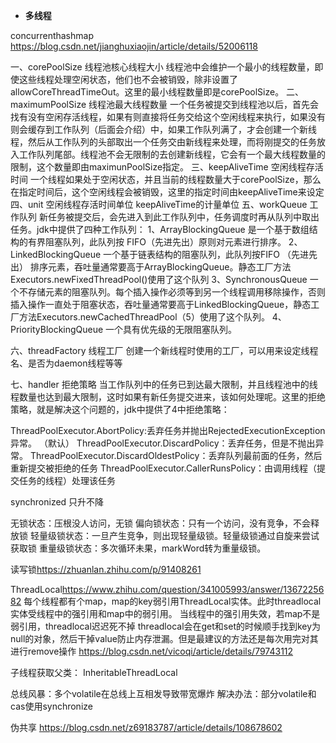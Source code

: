 * **多线程**

concurrenthashmap <https://blog.csdn.net/jianghuxiaojin/article/details/52006118>

一、corePoolSize 线程池核心线程大小
线程池中会维护一个最小的线程数量，即使这些线程处理空闲状态，他们也不会被销毁，除非设置了allowCoreThreadTimeOut。这里的最小线程数量即是corePoolSize。
二、maximumPoolSize 线程池最大线程数量
一个任务被提交到线程池以后，首先会找有没有空闲存活线程，如果有则直接将任务交给这个空闲线程来执行，如果没有则会缓存到工作队列（后面会介绍）中，如果工作队列满了，才会创建一个新线程，然后从工作队列的头部取出一个任务交由新线程来处理，而将刚提交的任务放入工作队列尾部。线程池不会无限制的去创建新线程，它会有一个最大线程数量的限制，这个数量即由maximunPoolSize指定。
三、keepAliveTime 空闲线程存活时间
一个线程如果处于空闲状态，并且当前的线程数量大于corePoolSize，那么在指定时间后，这个空闲线程会被销毁，这里的指定时间由keepAliveTime来设定
四、unit 空闲线程存活时间单位
keepAliveTime的计量单位
五、workQueue 工作队列
新任务被提交后，会先进入到此工作队列中，任务调度时再从队列中取出任务。jdk中提供了四种工作队列：
1、ArrayBlockingQueue
是一个基于数组结构的有界阻塞队列，此队列按 FIFO（先进先出）原则对元素进行排序。
2、LinkedBlockingQueue
一个基于链表结构的阻塞队列，此队列按FIFO （先进先出） 排序元素，吞吐量通常要高于ArrayBlockingQueue。静态工厂方法Executors.newFixedThreadPool()使用了这个队列
3、SynchronousQueue
一个不存储元素的阻塞队列。每个插入操作必须等到另一个线程调用移除操作，否则插入操作一直处于阻塞状态，吞吐量通常要高于LinkedBlockingQueue，静态工厂方法Executors.newCachedThreadPool（5）使用了这个队列。
4、PriorityBlockingQueue
一个具有优先级的无限阻塞队列。

六、threadFactory 线程工厂
创建一个新线程时使用的工厂，可以用来设定线程名、是否为daemon线程等等

七、handler 拒绝策略
当工作队列中的任务已到达最大限制，并且线程池中的线程数量也达到最大限制，这时如果有新任务提交进来，该如何处理呢。这里的拒绝策略，就是解决这个问题的，jdk中提供了4中拒绝策略：

ThreadPoolExecutor.AbortPolicy:丢弃任务并抛出RejectedExecutionException异常。 （默认）
ThreadPoolExecutor.DiscardPolicy：丢弃任务，但是不抛出异常。 
ThreadPoolExecutor.DiscardOldestPolicy：丢弃队列最前面的任务，然后重新提交被拒绝的任务
ThreadPoolExecutor.CallerRunsPolicy：由调用线程（提交任务的线程）处理该任务


synchronized
只升不降

无锁状态：压根没人访问，无锁
偏向锁状态：只有一个访问，没有竞争，不会释放锁
轻量级锁状态：一旦产生竞争，则出现轻量级锁。轻量级锁通过自旋来尝试获取锁
重量级锁状态：多次循环未果，markWord转为重量级锁。


读写锁<https://zhuanlan.zhihu.com/p/91408261>

ThreadLocal<https://www.zhihu.com/question/341005993/answer/1367225682>
每个线程都有个map，map的key弱引用ThreadLocal实体。此时threadlocal实体受线程中的强引用和map中的弱引用。
当线程中的强引用失效，若map不是弱引用，threadlocal迟迟死不掉
threadlocal会在get和set的时候顺手找到key为null的对象，然后干掉value防止内存泄漏。但是最建议的方法还是每次用完对其进行remove操作
<https://blog.csdn.net/vicoqi/article/details/79743112>

子线程获取父类：
InheritableThreadLocal


总线风暴：多个volatile在总线上互相发导致带宽爆炸
解决办法：部分volatile和cas使用synchronize

伪共享 https://blog.csdn.net/z69183787/article/details/108678602
